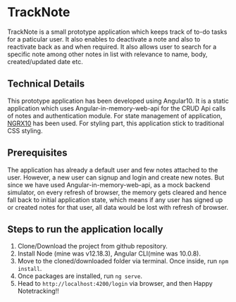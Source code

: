 # TrackNote

TrackNote is a small prototype application which keeps track of to-do tasks for a paticular user. It also enables to deactivate a note and also to reactivate back as and when required. It also allows user to search for a specific note among other notes in list with relevance to name, body, created/updated date etc.

## Technical Details

This prototype application has been developed using Angular10. It is a static application which uses Angular-in-memory-web-api for the CRUD Api calls of notes and authentication module. For state management of application, [NGRX10](https://ngrx.io/) has been used. For styling part, this application stick to traditional CSS styling.

## Prerequisites

The application has already a default user and few notes attached to the user. However, a new user can signup and login and create new notes. But since we have used Angular-in-memory-web-api, as a mock backend simulator, on every refresh of browser, the memory gets cleared and hence fall back to initial application state, which means if any user has signed up or created notes for that user, all data would be lost with refresh of browser.


## Steps to run the application locally

1. Clone/Download the project from github repository.
2. Install Node (mine was v12.18.3), Angular CLI(mine was 10.0.8).
3. Move to the cloned/downloaded folder via terminal. Once inside, run `npm install`.
4. Once packages are installed, run `ng serve`.
5. Head to `http://localhost:4200/login` via browser, and then Happy Notetracking!!

